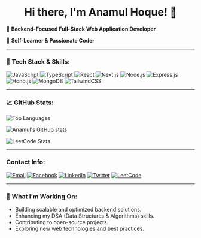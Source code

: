 <h1 align="center">Hi there, I'm Anamul Hoque! 👋</h1>

🚀 **Backend-Focused Full-Stack Web Application Developer**

🎯 **Self-Learner & Passionate Coder**

---

### 🌟 **Tech Stack & Skills:**
![JavaScript](https://img.shields.io/badge/JavaScript-F7DF1E?style=for-the-badge&logo=javascript&logoColor=black)
![TypeScript](https://img.shields.io/badge/TypeScript-3178C6?style=for-the-badge&logo=typescript&logoColor=white)
![React](https://img.shields.io/badge/React-61DAFB?style=for-the-badge&logo=react&logoColor=black)
![Next.js](https://img.shields.io/badge/Next.js-000000?style=for-the-badge&logo=nextdotjs&logoColor=white)
![Node.js](https://img.shields.io/badge/Node.js-339933?style=for-the-badge&logo=nodedotjs&logoColor=white)
![Express.js](https://img.shields.io/badge/Express.js-000000?style=for-the-badge&logo=express&logoColor=white)
![Hono.js](https://img.shields.io/badge/Hono.js-FF5733?style=for-the-badge&logo=javascript&logoColor=white)
![MongoDB](https://img.shields.io/badge/MongoDB-47A248?style=for-the-badge&logo=mongodb&logoColor=white)
![TailwindCSS](https://img.shields.io/badge/TailwindCSS-38B2AC?style=for-the-badge&logo=tailwindcss&logoColor=white)

---

### 📈 **GitHub Stats:**
![Top Languages](https://github-readme-stats.vercel.app/api/top-langs/?username=anamulhoquewd&layout=compact&theme=dark)

![Anamul's GitHub stats](https://github-readme-stats.vercel.app/api?username=anamulhoquewd&show_icons=true&theme=dark)

![LeetCode Stats](https://leetcard.jacoblin.cool/anamulhoquewd?theme=dark&font=Montserrat)

---

###  **Contact Info:**
[![Email](https://img.shields.io/badge/Email-D14836?style=for-the-badge&logo=gmail&logoColor=white)](mailto:anamulhoquewd@gmail.com)
[![Facebook](https://img.shields.io/badge/Facebook-1877F2?style=for-the-badge&logo=facebook&logoColor=white)](https://facebook.com/anamulhoquewd)
[![LinkedIn](https://img.shields.io/badge/LinkedIn-0A66C2?style=for-the-badge&logo=linkedin&logoColor=white)](https://linkedin.com/in/anamulhoquewd)
[![Twitter](https://img.shields.io/badge/Twitter-1DA1F2?style=for-the-badge&logo=twitter&logoColor=white)](https://x.com/anamulhoque_wd)
[![LeetCode](https://img.shields.io/badge/LeetCode-FFA116?style=for-the-badge&logo=leetcode&logoColor=white)](https://leetcode.com/u/anamulhoquewd)

---

### 🚀 **What I'm Working On:**
- Building scalable and optimized backend solutions.
- Enhancing my DSA (Data Structures & Algorithms) skills.
- Contributing to open-source projects.
- Exploring new web technologies and best practices.
